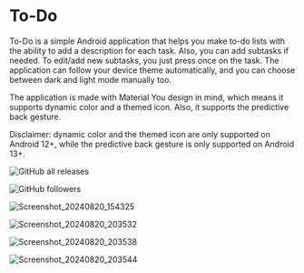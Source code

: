 # To-Do

To-Do is a simple Android application that helps you make to-do lists with the ability to add a description for each task. Also, you can add subtasks if needed. To edit/add new subtasks, you just press once on the task. The application can follow your device theme automatically, and you can choose between dark and light mode manually too.

The application is made with Material You design in mind, which means it supports dynamic color and a themed icon. Also, it supports the predictive back gesture.

Disclaimer: dynamic color and the themed icon are only supported on Android 12+, while the predictive back gesture is only supported on Android 13+.

![GitHub all releases](https://img.shields.io/github/downloads/TheGeekyGuy2049/To-Do/total?color=green)


![GitHub followers](https://img.shields.io/github/followers/TheGeekyGuy2049)

![Screenshot_20240820_154325](https://github.com/user-attachments/assets/0c28b426-0736-490e-af3b-a9b46e4dd9f7 )

![Screenshot_20240820_203532](https://github.com/user-attachments/assets/0db95720-da99-4e8e-b3aa-cecfcba46428)

![Screenshot_20240820_203538](https://github.com/user-attachments/assets/21d4e7ab-2f81-4889-b14a-a1a2e80e897b)

![Screenshot_20240820_203544](https://github.com/user-attachments/assets/db7998f9-4883-4b98-ac12-b23c0a626c5d)






